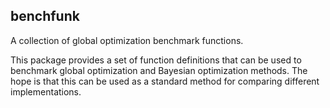 benchfunk
---------

A collection of global optimization benchmark functions.

This package provides a set of function definitions that can be used to
benchmark global optimization and Bayesian optimization methods. The hope is
that this can be used as a standard method for comparing different
implementations.

